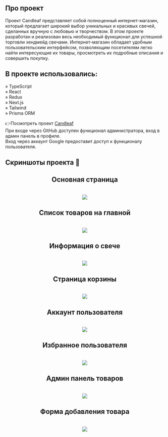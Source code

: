 ## Про проект 
Проект Candleaf представляет собой полноценный интернет-магазин, который предлагает широкий выбор уникальных и красивых свечей, сделанных вручную с любовью и творчеством. 
В этом проекте разработан и реализован весь необходимый функционал для успешной торговли хендмейд свечами.
Интернет-магазин обладает удобным пользовательским интерфейсом, позволяющим посетителям легко найти интересующие их товары, просмотреть их подробные описания и совершить покупку.

## В проекте использовались: 

» TypeScript <br>
» React <br>
» Redux <br> 
» Next.js <br> 
» Tailwind <br> 
» Prisma ORM <br> 


👉Посмотреть проект <a href='https://candleaf-nextjs.vercel.app/'>Candleaf</a>
<br> 
<span>При входе через GitHub доступен функционал администратора, вход в админ панель в профиле.</span>
<br> 
<span>Вход через аккаунт Google предоставит доступ к функционалу пользователя.</span>
<br> 
## Скриншоты проекта 📸

<div align='center'>
<h2>Основная страница</h2>
<br> 
<img src="https://i.ibb.co/2q4GjgW/sc-1.png">
<br> 
<h2>Список товаров на главной
</h2>
<br> 
<img src="https://i.ibb.co/g312qbw/sc-2.png">
<br> 
<h2>Информация о свече</h2>
<br> 
<img src="https://i.ibb.co/tXVd1bC/sc-5.png">
<br> 
<h2>Страница корзины</h2>
<br> 
<img src="https://i.ibb.co/Bf83YkN/sc-6.png">
<br> 
<h2>Аккаунт пользователя</h2>
<br> 
<img src="https://i.ibb.co/267mcVj/sc-3.png">
<br> 
<h2>Избранное пользователя</h2>
<br> 
<img src="https://i.ibb.co/pjZ6WNh/sc-7.png">
<br> 
<h2>Админ панель товаров</h2>
<br> 
<img src="https://i.ibb.co/G3dHK4J/sc-9.png">
<br> 
<h2>Форма добавления товара</h2>
<br> 
<img src="https://i.ibb.co/GxkR5Gb/sc-8.png">
<br> 
</div>

